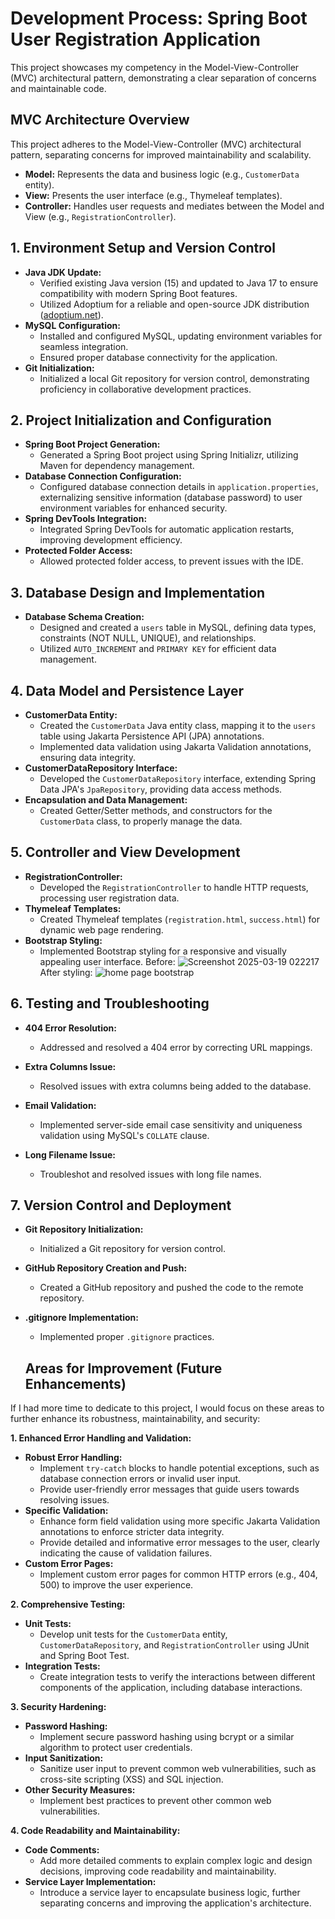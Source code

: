 # Development Process: Spring Boot User Registration Application

This project showcases my competency in the Model-View-Controller (MVC) architectural pattern, demonstrating a clear separation of concerns and maintainable code.

## MVC Architecture Overview

This project adheres to the Model-View-Controller (MVC) architectural pattern, separating concerns for improved maintainability and scalability.

* **Model:** Represents the data and business logic (e.g., `CustomerData` entity).
* **View:** Presents the user interface (e.g., Thymeleaf templates).
* **Controller:** Handles user requests and mediates between the Model and View (e.g., `RegistrationController`).

## 1. Environment Setup and Version Control

* **Java JDK Update:**
    * Verified existing Java version (15) and updated to Java 17 to ensure compatibility with modern Spring Boot features.
    * Utilized Adoptium for a reliable and open-source JDK distribution ([adoptium.net](https://adoptium.net/)).
* **MySQL Configuration:**
    * Installed and configured MySQL, updating environment variables for seamless integration.
    * Ensured proper database connectivity for the application.
* **Git Initialization:**
    * Initialized a local Git repository for version control, demonstrating proficiency in collaborative development practices.

## 2. Project Initialization and Configuration

* **Spring Boot Project Generation:**
    * Generated a Spring Boot project using Spring Initializr, utilizing Maven for dependency management.
* **Database Connection Configuration:**
    * Configured database connection details in `application.properties`, externalizing sensitive information (database password) to user environment variables for enhanced security.
* **Spring DevTools Integration:**
    * Integrated Spring DevTools for automatic application restarts, improving development efficiency.
* **Protected Folder Access:**
    * Allowed protected folder access, to prevent issues with the IDE.

## 3. Database Design and Implementation

* **Database Schema Creation:**
    * Designed and created a `users` table in MySQL, defining data types, constraints (NOT NULL, UNIQUE), and relationships.
    * Utilized `AUTO_INCREMENT` and `PRIMARY KEY` for efficient data management.

## 4. Data Model and Persistence Layer

* **CustomerData Entity:**
    * Created the `CustomerData` Java entity class, mapping it to the `users` table using Jakarta Persistence API (JPA) annotations.
    * Implemented data validation using Jakarta Validation annotations, ensuring data integrity.
* **CustomerDataRepository Interface:**
    * Developed the `CustomerDataRepository` interface, extending Spring Data JPA's `JpaRepository`, providing data access methods.
* **Encapsulation and Data Management:**
    * Created Getter/Setter methods, and constructors for the `CustomerData` class, to properly manage the data.

## 5. Controller and View Development

* **RegistrationController:**
    * Developed the `RegistrationController` to handle HTTP requests, processing user registration data.
* **Thymeleaf Templates:**
    * Created Thymeleaf templates (`registration.html`, `success.html`) for dynamic web page rendering.
* **Bootstrap Styling:**
    * Implemented Bootstrap styling for a responsive and visually appealing user interface.
Before: ![Screenshot 2025-03-19 022217](https://github.com/user-attachments/assets/04c48148-65e6-44e9-8c56-54547c9c288b)
After styling: ![home page bootstrap](https://github.com/user-attachments/assets/6de7aab8-73b3-489d-835c-aee52ae3d542)

## 6. Testing and Troubleshooting

* **404 Error Resolution:**
    * Addressed and resolved a 404 error by correcting URL mappings.
* **Extra Columns Issue:**
    * Resolved issues with extra columns being added to the database.
* **Email Validation:**
    * Implemented server-side email case sensitivity and uniqueness validation using MySQL's `COLLATE` clause.

* **Long Filename Issue:**
    * Troubleshot and resolved issues with long file names.

## 7. Version Control and Deployment

* **Git Repository Initialization:**
    * Initialized a Git repository for version control.
* **GitHub Repository Creation and Push:**
    * Created a GitHub repository and pushed the code to the remote repository.
* **.gitignore Implementation:**
    * Implemented proper `.gitignore` practices.
 

  ## Areas for Improvement (Future Enhancements)

If I had more time to dedicate to this project, I would focus on these areas to further enhance its robustness, maintainability, and security:

**1. Enhanced Error Handling and Validation:**

* **Robust Error Handling:**
    * Implement `try-catch` blocks to handle potential exceptions, such as database connection errors or invalid user input.
    * Provide user-friendly error messages that guide users towards resolving issues.
* **Specific Validation:**
    * Enhance form field validation using more specific Jakarta Validation annotations to enforce stricter data integrity.
    * Provide detailed and informative error messages to the user, clearly indicating the cause of validation failures.
* **Custom Error Pages:**
    * Implement custom error pages for common HTTP errors (e.g., 404, 500) to improve the user experience.

**2. Comprehensive Testing:**

* **Unit Tests:**
    * Develop unit tests for the `CustomerData` entity, `CustomerDataRepository`, and `RegistrationController` using JUnit and Spring Boot Test.
* **Integration Tests:**
    * Create integration tests to verify the interactions between different components of the application, including database interactions.

**3. Security Hardening:**

* **Password Hashing:**
    * Implement secure password hashing using bcrypt or a similar algorithm to protect user credentials.
* **Input Sanitization:**
    * Sanitize user input to prevent common web vulnerabilities, such as cross-site scripting (XSS) and SQL injection.
* **Other Security Measures:**
    * Implement best practices to prevent other common web vulnerabilities.

**4. Code Readability and Maintainability:**

* **Code Comments:**
    * Add more detailed comments to explain complex logic and design decisions, improving code readability and maintainability.
* **Service Layer Implementation:**
    * Introduce a service layer to encapsulate business logic, further separating concerns and improving the application's architecture.
